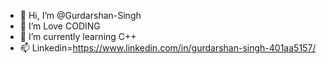 - 👋 Hi, I’m @Gurdarshan-Singh
- 👀 I’m Love CODING
- 🌱 I’m currently learning C++
- 📫 Linkedin=https://www.linkedin.com/in/gurdarshan-singh-401aa5157/

<!---
Gurdarshan-Singh/Gurdarshan-Singh is a ✨ special ✨ repository because its `README.md` (this file) appears on your GitHub profile.
You can click the Preview link to take a look at your changes.
--->
